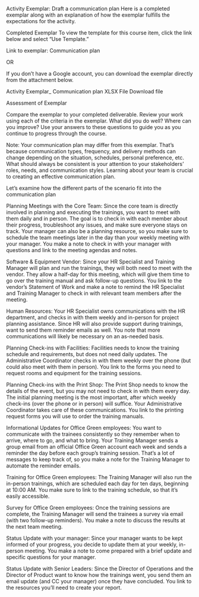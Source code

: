 Activity Exemplar: Draft a communication plan
Here is a completed exemplar along with an explanation of how the exemplar fulfills the expectations for the activity.


Completed Exemplar
To view the template for this course item, click the link below and select “Use Template.” 


Link to exemplar: Communication plan   

OR 

If you don’t have a Google account, you can download the exemplar directly from the attachment below. 

Activity Exemplar_ Communication plan
XLSX File
Download file

Assessment of Exemplar

Compare the exemplar to your completed deliverable. Review your work using each of the criteria in the exemplar. What did you do well? Where can you improve? Use your answers to these questions to guide you as you continue to progress through the course. 

Note: Your communication plan may differ from this exemplar. That’s because communication types, frequency, and delivery methods can change depending on the situation, schedules, personal preference, etc. What should always be consistent is your attention to your stakeholders’ roles, needs, and communication styles. Learning about your team is crucial to creating an effective communication plan.

Let’s examine how the different parts of the scenario fit into the communication plan

Planning Meetings with the Core Team: Since the core team is directly involved in planning and executing the trainings, you want to meet with them daily and in person. The goal is to check in with each member about their progress, troubleshoot any issues, and make sure everyone stays on track. Your manager can also be a planning resource, so you make sure to schedule the team meetings later in the day than your weekly meeting with your manager. You make a note to check in with your manager with questions and link to the meeting agendas and notes.

Software & Equipment Vendor: Since your HR Specialist and Training Manager will plan and run the trainings, they will both need to meet with the vendor. They allow a half-day for this meeting, which will give them time to go over the training manual and ask follow-up questions. You link to the vendor’s Statement of Work and make a note to remind the HR Specialist and Training Manager to check in with relevant team members after the meeting.

Human Resources: Your HR Specialist owns communications with the HR department, and checks in with them weekly and in-person for project planning assistance. Since HR will also provide support during trainings, want to send them reminder emails as well. You note that more communications will likely be necessary on an as-needed basis.

Planning Check-ins with Facilities: Facilities needs to know the training schedule and requirements, but does not need daily updates. The Administrative Coordinator checks in with them weekly over the phone (but could also meet with them in person). You link to the forms you need to request rooms and equipment for the training sessions.

Planning Check-ins with the Print Shop: The Print Shop needs to know the details of the event, but you may not need to check in with them every day. The initial planning meeting is the most important, after which weekly check-ins (over the phone or in person) will suffice. Your Administrative Coordinator takes care of these communications. You link to the printing request forms you will use to order the training manuals.

Informational Updates for Office Green employees: You want to communicate with the trainees consistently so they remember when to arrive, where to go, and what to bring. Your Training Manager sends a group email from an official Office Green account each week and sends a reminder the day before each group’s training session. That’s a lot of messages to keep track of, so you make a note for the Training Manager to automate the reminder emails.

Training for Office Green employees: The Training Manager will also run the in-person trainings, which are scheduled each day for ten days, beginning at 10:00 AM. You make sure to link to the training schedule, so that it’s easily accessible.

Survey for Office Green employees: Once the training sessions are complete, the Training Manager will send the trainees a survey via email (with two follow-up reminders). You make a note to discuss the results at the next team meeting.

Status Update with your manager: Since your manager wants to be kept informed of your progress, you decide to update them at your weekly, in-person meeting. You make a note to come prepared with a brief update and specific questions for your manager.

Status Update with Senior Leaders: Since the Director of Operations and the Director of Product want to know how the trainings went, you send them an email update (and CC your manager) once they have concluded. You link to the resources you’ll need to create your report.

